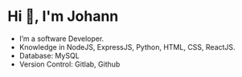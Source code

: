 <h1>Hi 👋, I'm Johann</h1>
<!-- <a href='www.linkedin.com/in/johann-manoj-175b5219a/'><img align='left' alt="linkedin" src="https://raw.githubusercontent.com/rahul-jha98/rahul-jha98/561d474902b59c7429ec22bb73e225696c27b202/assets/linkedin.svg" height='18px'/></a> <br> -->

- I’m a software Developer.
- Knowledge in NodeJS, ExpressJS, Python, HTML, CSS, ReactJS.
- Database: MySQL
- Version Control: Gitlab, Github

<!--
**johannmanoj/johannmanoj** is a ✨ _special_ ✨ repository because its `README.md` (this file) appears on your GitHub profile.

Here are some ideas to get you started:

- 🔭 I’m currently working on ...
- 🌱 I’m currently learning ...
- 👯 I’m looking to collaborate on ...
- 🤔 I’m looking for help with ...
- 💬 Ask me about ...
- 📫 How to reach me: ...
- 😄 Pronouns: ...
- ⚡ Fun fact: ...
-->
